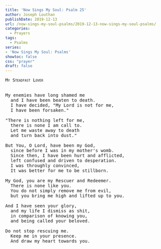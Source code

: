 ```yaml
---
title: 'Now Sings My Soul: Psalm 25'
author: Joseph Louthan
publishDate: 2019-12-13
url: /now-sings-my-soul-psalms/2019-12-13-now-sings-my-soul-psalms/
categories:
  - Prayers
tags:
  - Psalms
series:
- 'Now Sings My Soul: Psalms'
showtoc: false
css: "prayer"
draft: false
---
```

<pre>
<div style="font-variant: small-caps;">My Steadfast Lover</div>
&nbsp;
My enemies have long shamed me
  and I have been beaten to death.
  I have decided, "My Lord is not for me,
  I have been forsaken."

"There is nothing left for me,
  there is none I am call to.
  Let me waste away to death
  and turn back into dust."

But You, O Lord, have been my God,
  since before I was in my mother's womb.
  Since then, I have been hurt and afflicted,
  left confused and driven to desperation.
  I was throughly convinced,
  It was better for me to be stillborn.

My God, you are my Rescuer and Redeemer.
  There is none like you.
  You do not simply remove me from evil,
  but you bring me high and lifted up to you.

And I have seen your glory,
  and my life I dismiss as shit,
  in comparison of knowing you,
  and being called your beloved.

Do not stop rescuing me.
  Keep me in your presence.
  And draw my heart towards you.

</pre>